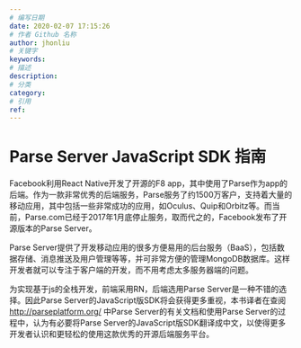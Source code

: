 ```yaml
---
# 编写日期
date: 2020-02-07 17:15:26
# 作者 Github 名称
author: jhonliu
# 关键字
keywords:
# 描述
description:
# 分类
category: 
# 引用
ref:
---
```


# Parse Server JavaScript SDK 指南

Facebook利用React Native开发了开源的F8 app，其中使用了Parse作为app的后端。作为一款非常优秀的后端服务，Parse服务了约1500万客户，支持着大量的移动应用，其中包括一些非常成功的应用，如Oculus、Quip和Orbitz等。而当前，Parse.com已经于2017年1月底停止服务，取而代之的，Facebook发布了开源版本的Parse Server。

Parse Server提供了开发移动应用的很多方便易用的后台服务（BaaS），包括数据存储、消息推送及用户管理等等，并可非常方便的管理MongoDB数据库。这样开发者就可以专注于客户端的开发，而不用考虑太多服务器端的问题。

为实现基于js的全栈开发，前端采用RN，后端选用Parse Server是一种不错的选择。因此Parse Server的JavaScript版SDK将会获得更多重视，本书译者在查阅 http://parseplatform.org/ 中Parse Server的有关文档和使用Parse Server的过程中，认为有必要将Parse Server的JavaScript版SDK翻译成中文，以使得更多开发者认识和更轻松的使用这款优秀的开源后端服务平台。

